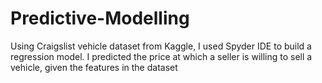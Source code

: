 # Predictive-Modelling
Using Craigslist vehicle dataset from Kaggle, I used Spyder IDE to build a regression model. I predicted the price at which a seller is willing to sell a vehicle, given the features in the dataset

